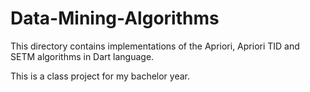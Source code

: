# Data-Mining-Algorithms

This directory contains implementations of the Apriori, Apriori TID and SETM algorithms in Dart language.

This is a class project for my bachelor year.

